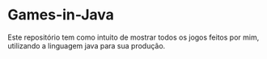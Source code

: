 # Games-in-Java
Este repositório tem como intuito de mostrar todos os jogos feitos por mim, utilizando a linguagem java para sua produção.
